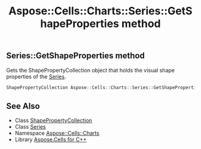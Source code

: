 ﻿---
title: Aspose::Cells::Charts::Series::GetShapeProperties method
linktitle: GetShapeProperties
second_title: Aspose.Cells for C++ API Reference
description: 'Aspose::Cells::Charts::Series::GetShapeProperties method. Gets the ShapePropertyCollection object that holds the visual shape properties of the Series in C++.'
type: docs
weight: 8700
url: /cpp/aspose.cells.charts/series/getshapeproperties/
---
## Series::GetShapeProperties method


Gets the ShapePropertyCollection object that holds the visual shape properties of the [Series](../).

```cpp
ShapePropertyCollection Aspose::Cells::Charts::Series::GetShapeProperties()
```

## See Also

* Class [ShapePropertyCollection](../../../aspose.cells.drawing/shapepropertycollection/)
* Class [Series](../)
* Namespace [Aspose::Cells::Charts](../../)
* Library [Aspose.Cells for C++](../../../)
